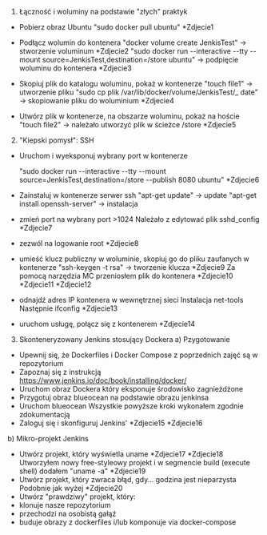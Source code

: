 1. Łączność i woluminy na podstawie "złych" praktyk
 - Pobierz obraz Ubuntu
    "sudo docker pull ubuntu"
*Zdjecie1

 - Podłącz wolumin do kontenera
    "docker volume create JenkisTest" -> stworzenie voluminum
*Zdjecie2
    "sudo docker run --interactive --tty --mount source=JenkisTest,destination=/store ubuntu" -> podpięcie woluminu do kontenera
*Zdjecie3 

 - Skopiuj plik do katalogu woluminu, pokaż w kontenerze
    "touch file1" -> utworzenie pliku
    "sudo cp plik /var/lib/docker/volume/JenkisTest/_ date" -> skopiowanie pliku do woluminium 
*Zdjecie4

 - Utwórz plik w kontenerze, na obszarze woluminu, pokaż na hoście
    "touch file2" -> należało utworzyć plik w ścieżce /store
*Zdjecie5

2. "Kiepski pomysł": SSH
 - Uruchom i wyeksponuj wybrany port w kontenerze

    "sudo docker run --interactive --tty --mount source=JenkisTest,destination=/store --publish 8080 ubuntu"
*Zdjecie6

 - Zainstaluj w kontenerze serwer ssh
    "apt-get update" -> update
    "apt-get install openssh-server" -> instalacja

 - zmień port na wybrany port >1024
    Należało z edytować plik sshd_config
*Zdjecie7
 - zezwól na logowanie root
 *Zdjecie8
 - umieść klucz publiczny w woluminie, skopiuj go do pliku zaufanych w kontenerze
    "ssh-keygen -t rsa" -> tworzenie klucza
*Zdjecie9
    Za pomocą narzędzia MC przeniosłem plik do kontenera
*Zdjecie10
*Zdjecie11
*Zdjecie12
 - odnajdź adres IP kontenera w wewnętrznej sieci
    Instalacja net-tools
    Następnie ifconfig
*Zdjecie13
 - uruchom usługę, połącz się z kontenerem
*Zdjecie14

3. Skonteneryzowany Jenkins stosujący Dockera
a) Pzygotowanie
 - Upewnij się, że Dockerfiles i Docker Compose z poprzednich zajęć są w repozytorium
 - Zapoznaj się z instrukcją https://www.jenkins.io/doc/book/installing/docker/
 - Uruchom obraz Dockera który eksponuje środowisko zagnieżdżone
 - Przygotuj obraz blueocean na podstawie obrazu jenkinsa
 - Uruchom blueocean
 Wszystkie powyższe kroki wykonałem zgodnie zdokumentacją
 - Zaloguj się i skonfiguruj Jenkins'
 *Zdjecie15
 *Zdjecie16
 
b) Mikro-projekt Jenkins
 - Utwórz projekt, który wyświetla uname
 *Zdjecie17
 *Zdjecie18
 Utworzyłem nowy free-styleowy projekt i w segmencie build (execute shell) dodałem "uname -a"
 *Zdjecie19
 - Utwórz projekt, który zwraca błąd, gdy... godzina jest nieparzysta
 Podobnie jak wyżej
 *Zdjecie20
 - Utwórz "prawdziwy" projekt, który:
 - klonuje nasze repozytorium
 - przechodzi na osobistą gałąź
 - buduje obrazy z dockerfiles i/lub komponuje via docker-compose